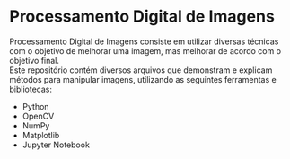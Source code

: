 <h1>Processamento Digital de Imagens</h1>
<p>Processamento Digital de Imagens consiste em utilizar diversas técnicas com o objetivo de melhorar uma imagem, mas melhorar de acordo com o objetivo final. <br>
Este repositório contém diversos arquivos que demonstram e explicam métodos para manipular imagens, utilizando as seguintes ferramentas e bibliotecas:</p>
<ul>
  <li>Python</li>
  <li>OpenCV</li>
  <li>NumPy</li>
  <li>Matplotlib</li>
  <li>Jupyter Notebook</li>
</ul>
